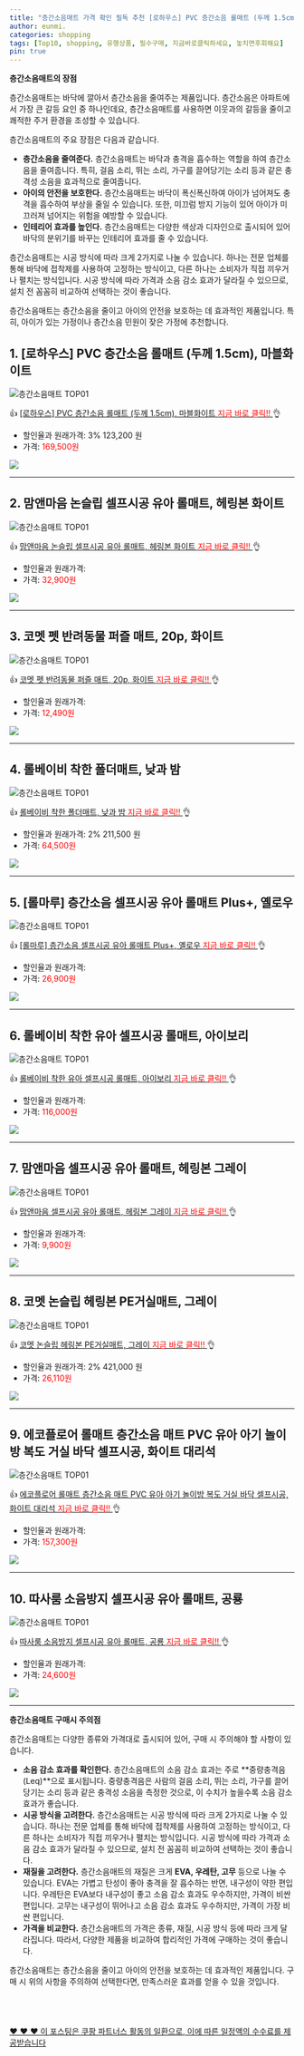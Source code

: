```yaml
---
title: "층간소음매트 가격 확인 필독 추천 [로하우스] PVC 층간소음 롤매트 (두께 1.5cm), 마블화이트 비교 장점 구매가이드"
author: eunmi.
categories: shopping
tags: [Top10, shopping, 유행상품, 필수구매, 지금바로클릭하세요, 놓치면후회해요]
pin: true
---
```

**층간소음매트의 장점**

층간소음매트는 바닥에 깔아서 층간소음을 줄여주는 제품입니다. 층간소음은 아파트에서 가장 큰 갈등 요인 중 하나인데요, 층간소음매트를 사용하면 이웃과의 갈등을 줄이고 쾌적한 주거 환경을 조성할 수 있습니다.

층간소음매트의 주요 장점은 다음과 같습니다.

* **층간소음을 줄여준다.** 층간소음매트는 바닥과 충격을 흡수하는 역할을 하여 층간소음을 줄여줍니다. 특히, 걸음 소리, 뛰는 소리, 가구를 끌어당기는 소리 등과 같은 충격성 소음을 효과적으로 줄여줍니다.
* **아이의 안전을 보호한다.** 층간소음매트는 바닥이 폭신폭신하여 아이가 넘어져도 충격을 흡수하여 부상을 줄일 수 있습니다. 또한, 미끄럼 방지 기능이 있어 아이가 미끄러져 넘어지는 위험을 예방할 수 있습니다.
* **인테리어 효과를 높인다.** 층간소음매트는 다양한 색상과 디자인으로 출시되어 있어 바닥의 분위기를 바꾸는 인테리어 효과를 줄 수 있습니다.

층간소음매트는 시공 방식에 따라 크게 2가지로 나눌 수 있습니다. 하나는 전문 업체를 통해 바닥에 접착제를 사용하여 고정하는 방식이고, 다른 하나는 소비자가 직접 끼우거나 펼치는 방식입니다. 시공 방식에 따라 가격과 소음 감소 효과가 달라질 수 있으므로, 설치 전 꼼꼼히 비교하여 선택하는 것이 좋습니다.

층간소음매트는 층간소음을 줄이고 아이의 안전을 보호하는 데 효과적인 제품입니다. 특히, 아이가 있는 가정이나 층간소음 민원이 잦은 가정에 추천합니다.

   

## 1. [로하우스] PVC 층간소음 롤매트 (두께 1.5cm), 마블화이트

![층간소음매트 TOP01](https://thumbnail7.coupangcdn.com/thumbnails/remote/230x230ex/image/vendor_inventory/5eab/a5dc15966da7adbbd4613bd2f7bf77efefe659d0f42c0aaf1d470d7a8edd.jpg)


👍 [[로하우스] PVC 층간소음 롤매트 (두께 1.5cm), 마블화이트 <font color=red> 지금 바로 클릭!! </font> ](https://link.coupang.com/re/AFFSDP?lptag=AF3617701&subid=GithubCoopas&pageKey=7523778306&traceid=V0-153&itemId=19176436588&vendorItemId=85940547611) 👌 


- 할인율과 원래가격: 3%  123,200   원
- 가격: <span style='color:red'>169,500원</span>

[![](/discount_price.png)](https://link.coupang.com/re/AFFSDP?lptag=AF3617701&subid=GithubCoopas&pageKey=7523778306&traceid=V0-153&itemId=19176436588&vendorItemId=85940547611)

---


   

## 2. 맘앤마음 논슬립 셀프시공 유아 롤매트, 헤링본 화이트

![층간소음매트 TOP01](https://thumbnail10.coupangcdn.com/thumbnails/remote/230x230ex/image/retail/images/1636693027993826-c41c6d59-1345-4a4d-b47c-97c3a91a0ed4.png)


👍 [맘앤마음 논슬립 셀프시공 유아 롤매트, 헤링본 화이트 <font color=red> 지금 바로 클릭!! </font> ](https://link.coupang.com/re/AFFSDP?lptag=AF3617701&subid=GithubCoopas&pageKey=5568064531&traceid=V0-153&itemId=5735235953&vendorItemId=73033945274) 👌 


- 할인율과 원래가격: 
- 가격: <span style='color:red'>32,900원</span>

[![](/discount_price.png)](https://link.coupang.com/re/AFFSDP?lptag=AF3617701&subid=GithubCoopas&pageKey=5568064531&traceid=V0-153&itemId=5735235953&vendorItemId=73033945274)

---


   

## 3. 코멧 펫 반려동물 퍼즐 매트, 20p, 화이트

![층간소음매트 TOP01](https://thumbnail6.coupangcdn.com/thumbnails/remote/230x230ex/image/retail/images/1461593174126922-8cd02f2a-dcde-4527-955e-833c106ac3a2.jpg)


👍 [코멧 펫 반려동물 퍼즐 매트, 20p, 화이트 <font color=red> 지금 바로 클릭!! </font> ](https://link.coupang.com/re/AFFSDP?lptag=AF3617701&subid=GithubCoopas&pageKey=307807898&traceid=V0-153&itemId=7207706658&vendorItemId=74499578414) 👌 


- 할인율과 원래가격: 
- 가격: <span style='color:red'>12,490원</span>

[![](/discount_price.png)](https://link.coupang.com/re/AFFSDP?lptag=AF3617701&subid=GithubCoopas&pageKey=307807898&traceid=V0-153&itemId=7207706658&vendorItemId=74499578414)

---


   

## 4. 롤베이비 착한 폴더매트, 낮과 밤

![층간소음매트 TOP01](https://thumbnail8.coupangcdn.com/thumbnails/remote/230x230ex/image/retail/images/2022/07/15/15/6/f0c732f0-2bba-47da-ba56-b17bd2e129bb.jpg)


👍 [롤베이비 착한 폴더매트, 낮과 밤 <font color=red> 지금 바로 클릭!! </font> ](https://link.coupang.com/re/AFFSDP?lptag=AF3617701&subid=GithubCoopas&pageKey=6645757418&traceid=V0-153&itemId=15208933473&vendorItemId=82429982556) 👌 


- 할인율과 원래가격: 2%  211,500   원
- 가격: <span style='color:red'>64,500원</span>

[![](/discount_price.png)](https://link.coupang.com/re/AFFSDP?lptag=AF3617701&subid=GithubCoopas&pageKey=6645757418&traceid=V0-153&itemId=15208933473&vendorItemId=82429982556)

---


   

## 5. [롤마루] 층간소음 셀프시공 유아 롤매트 Plus+, 옐로우

![층간소음매트 TOP01](https://thumbnail8.coupangcdn.com/thumbnails/remote/230x230ex/image/vendor_inventory/57bb/06878bb7b5ef33a7a81052ff47648fbb2ec59af44a631762045d0bdf8751.jpg)


👍 [[롤마루] 층간소음 셀프시공 유아 롤매트 Plus+, 옐로우 <font color=red> 지금 바로 클릭!! </font> ](https://link.coupang.com/re/AFFSDP?lptag=AF3617701&subid=GithubCoopas&pageKey=7311044096&traceid=V0-153&itemId=18729737342&vendorItemId=84103659337) 👌 


- 할인율과 원래가격: 
- 가격: <span style='color:red'>26,900원</span>

[![](/discount_price.png)](https://link.coupang.com/re/AFFSDP?lptag=AF3617701&subid=GithubCoopas&pageKey=7311044096&traceid=V0-153&itemId=18729737342&vendorItemId=84103659337)

---


   

## 6. 롤베이비 착한 유아 셀프시공 롤매트, 아이보리

![층간소음매트 TOP01](https://thumbnail10.coupangcdn.com/thumbnails/remote/230x230ex/image/retail/images/2022/07/15/11/8/dc345a02-8e34-4773-9b2d-333fb55b7ba6.jpg)


👍 [롤베이비 착한 유아 셀프시공 롤매트, 아이보리 <font color=red> 지금 바로 클릭!! </font> ](https://link.coupang.com/re/AFFSDP?lptag=AF3617701&subid=GithubCoopas&pageKey=6530360579&traceid=V0-153&itemId=15207103737&vendorItemId=82428178965) 👌 


- 할인율과 원래가격: 
- 가격: <span style='color:red'>116,000원</span>

[![](/discount_price.png)](https://link.coupang.com/re/AFFSDP?lptag=AF3617701&subid=GithubCoopas&pageKey=6530360579&traceid=V0-153&itemId=15207103737&vendorItemId=82428178965)

---


   

## 7. 맘앤마음 셀프시공 유아 롤매트, 헤링본 그레이

![층간소음매트 TOP01](https://thumbnail9.coupangcdn.com/thumbnails/remote/230x230ex/image/rs_quotation_api/x06wuwzy/459c3ca3217546f9a11b452aafc1c3ac.jpg)


👍 [맘앤마음 셀프시공 유아 롤매트, 헤링본 그레이 <font color=red> 지금 바로 클릭!! </font> ](https://link.coupang.com/re/AFFSDP?lptag=AF3617701&subid=GithubCoopas&pageKey=7660179951&traceid=V0-153&itemId=8858012078&vendorItemId=76144758146) 👌 


- 할인율과 원래가격: 
- 가격: <span style='color:red'>9,900원</span>

[![](/discount_price.png)](https://link.coupang.com/re/AFFSDP?lptag=AF3617701&subid=GithubCoopas&pageKey=7660179951&traceid=V0-153&itemId=8858012078&vendorItemId=76144758146)

---


   

## 8. 코멧 논슬립 헤링본 PE거실매트, 그레이

![층간소음매트 TOP01](https://thumbnail9.coupangcdn.com/thumbnails/remote/230x230ex/image/retail/images/789240241979633-8053e5df-2e25-4849-8529-4dacd63d6f53.jpg)


👍 [코멧 논슬립 헤링본 PE거실매트, 그레이 <font color=red> 지금 바로 클릭!! </font> ](https://link.coupang.com/re/AFFSDP?lptag=AF3617701&subid=GithubCoopas&pageKey=6690035767&traceid=V0-153&itemId=15456767004&vendorItemId=82676343817) 👌 


- 할인율과 원래가격: 2%  421,000   원
- 가격: <span style='color:red'>26,110원</span>

[![](/discount_price.png)](https://link.coupang.com/re/AFFSDP?lptag=AF3617701&subid=GithubCoopas&pageKey=6690035767&traceid=V0-153&itemId=15456767004&vendorItemId=82676343817)

---


   

## 9. 에코플로어 롤매트 층간소음 매트 PVC 유아 아기 놀이방 복도 거실 바닥 셀프시공, 화이트 대리석

![층간소음매트 TOP01](https://thumbnail7.coupangcdn.com/thumbnails/remote/230x230ex/image/vendor_inventory/ae78/1b7cf480cc5e7d2be80a56cd5c8a38823a87bae7a0aa4c36083ca60b016e.jpg)


👍 [에코플로어 롤매트 층간소음 매트 PVC 유아 아기 놀이방 복도 거실 바닥 셀프시공, 화이트 대리석 <font color=red> 지금 바로 클릭!! </font> ](https://link.coupang.com/re/AFFSDP?lptag=AF3617701&subid=GithubCoopas&pageKey=6592831064&traceid=V0-153&itemId=14883999242&vendorItemId=80937613203) 👌 


- 할인율과 원래가격: 
- 가격: <span style='color:red'>157,300원</span>

[![](/discount_price.png)](https://link.coupang.com/re/AFFSDP?lptag=AF3617701&subid=GithubCoopas&pageKey=6592831064&traceid=V0-153&itemId=14883999242&vendorItemId=80937613203)

---


   

## 10. 따사룸 소음방지 셀프시공 유아 롤매트, 공룡

![층간소음매트 TOP01](https://thumbnail9.coupangcdn.com/thumbnails/remote/230x230ex/image/retail/images/2646814276260433-8c22a950-3293-4065-b629-8f83f18d0da7.jpg)


👍 [따사룸 소음방지 셀프시공 유아 롤매트, 공룡 <font color=red> 지금 바로 클릭!! </font> ](https://link.coupang.com/re/AFFSDP?lptag=AF3617701&subid=GithubCoopas&pageKey=6714158953&traceid=V0-153&itemId=15606049570&vendorItemId=82824305140) 👌 


- 할인율과 원래가격: 
- 가격: <span style='color:red'>24,600원</span>

[![](/discount_price.png)](https://link.coupang.com/re/AFFSDP?lptag=AF3617701&subid=GithubCoopas&pageKey=6714158953&traceid=V0-153&itemId=15606049570&vendorItemId=82824305140)

---
**층간소음매트 구매시 주의점**

층간소음매트는 다양한 종류와 가격대로 출시되어 있어, 구매 시 주의해야 할 사항이 있습니다.

* **소음 감소 효과를 확인한다.** 층간소음매트의 소음 감소 효과는 주로 **중량충격음(Leq)**으로 표시됩니다. 중량충격음은 사람의 걸음 소리, 뛰는 소리, 가구를 끌어당기는 소리 등과 같은 충격성 소음을 측정한 것으로, 이 수치가 높을수록 소음 감소 효과가 좋습니다.
* **시공 방식을 고려한다.** 층간소음매트는 시공 방식에 따라 크게 2가지로 나눌 수 있습니다. 하나는 전문 업체를 통해 바닥에 접착제를 사용하여 고정하는 방식이고, 다른 하나는 소비자가 직접 끼우거나 펼치는 방식입니다. 시공 방식에 따라 가격과 소음 감소 효과가 달라질 수 있으므로, 설치 전 꼼꼼히 비교하여 선택하는 것이 좋습니다.
* **재질을 고려한다.** 층간소음매트의 재질은 크게 **EVA, 우레탄, 고무** 등으로 나눌 수 있습니다. EVA는 가볍고 탄성이 좋아 충격을 잘 흡수하는 반면, 내구성이 약한 편입니다. 우레탄은 EVA보다 내구성이 좋고 소음 감소 효과도 우수하지만, 가격이 비싼 편입니다. 고무는 내구성이 뛰어나고 소음 감소 효과도 우수하지만, 가격이 가장 비싼 편입니다.
* **가격을 비교한다.** 층간소음매트의 가격은 종류, 재질, 시공 방식 등에 따라 크게 달라집니다. 따라서, 다양한 제품을 비교하여 합리적인 가격에 구매하는 것이 좋습니다.

층간소음매트는 층간소음을 줄이고 아이의 안전을 보호하는 데 효과적인 제품입니다. 구매 시 위의 사항을 주의하여 선택한다면, 만족스러운 효과를 얻을 수 있을 것입니다.<br><br><br><br><br> [ ❤ ❤ ❤ 이 포스팅은 쿠팡 파트너스 활동의 일환으로, 이에 따른 일정액의 수수료를 제공받습니다](https://link.coupang.com/a/bcEFyh)